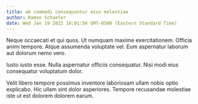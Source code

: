 ```yaml
---
title: ab commodi consequuntur eius molestiae
author: Ramon Schaefer
date: Wed Jan 19 2022 18:01:56 GMT-0500 (Eastern Standard Time)
---
```

Neque occaecati et qui quos. Ut numquam maxime exercitationem. Officia animi tempore. Atque assumenda voluptate vel. Eum aspernatur laborum aut dolorum nemo vero.

 Iusto iusto esse. Nulla aspernatur officiis consequatur. Nisi modi eius consequatur voluptatum dolor.

 Velit libero tempore possimus inventore laboriosam ullam nobis optio explicabo. Hic ullam sint dolor asperiores. Tempore recusandae molestiae iste ut est dolorem dolorem earum.